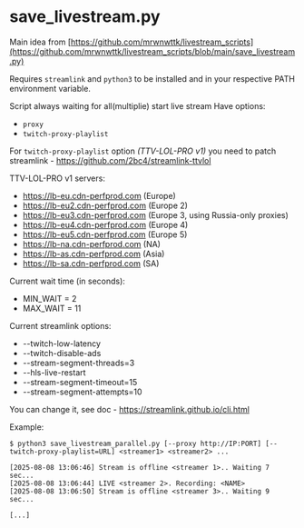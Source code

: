 # save_livestream.py

Main idea from [https://github.com/mrwnwttk/livestream_scripts](https://github.com/mrwnwttk/livestream_scripts/blob/main/save_livestream.py)

Requires `streamlink` and `python3` to be installed and in your respective PATH environment variable.

Script always waiting for all(multiplie) start live stream
Have options:
* `proxy`
* `twitch-proxy-playlist`

For `twitch-proxy-playlist` option _(TTV-LOL-PRO v1)_ you need to patch streamlink - https://github.com/2bc4/streamlink-ttvlol 

TTV-LOL-PRO v1 servers:
* https://lb-eu.cdn-perfprod.com (Europe)
* https://lb-eu2.cdn-perfprod.com (Europe 2)
* https://lb-eu3.cdn-perfprod.com (Europe 3, using Russia-only proxies)
* https://lb-eu4.cdn-perfprod.com (Europe 4)
* https://lb-eu5.cdn-perfprod.com (Europe 5)
* https://lb-na.cdn-perfprod.com (NA)
* https://lb-as.cdn-perfprod.com (Asia)
* https://lb-sa.cdn-perfprod.com (SA)

Current wait time (in seconds):
* MIN_WAIT = 2
* MAX_WAIT = 11

Current streamlink options:
* --twitch-low-latency
* --twitch-disable-ads
* --stream-segment-threads=3
* --hls-live-restart
* --stream-segment-timeout=15
* --stream-segment-attempts=10

You can change it, see doc - https://streamlink.github.io/cli.html 

Example:
```
$ python3 save_livestream_parallel.py [--proxy http://IP:PORT] [--twitch-proxy-playlist=URL] <streamer1> <streamer2> ...

[2025-08-08 13:06:46] Stream is offline <streamer 1>.. Waiting 7 sec...
[2025-08-08 13:06:44] LIVE <streamer 2>. Recording: <NAME>
[2025-08-08 13:06:50] Stream is offline <streamer 3>.. Waiting 9 sec...

[...]
```

